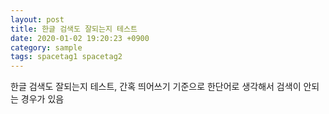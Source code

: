 ```yaml
---
layout: post
title: 한글 검색도 잘되는지 테스트
date: 2020-01-02 19:20:23 +0900
category: sample
tags: spacetag1 spacetag2
---
```


한글 검색도 잘되는지 테스트, 간혹 띄어쓰기 기준으로 한단어로 생각해서 검색이 안되는 경우가 있음